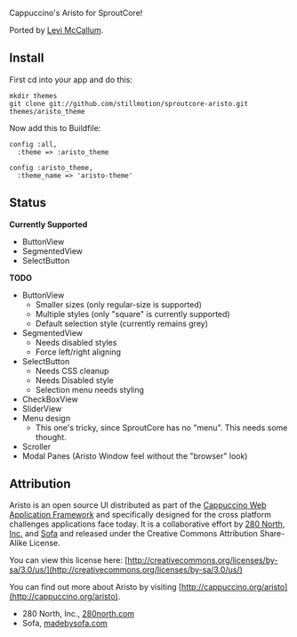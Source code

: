 Cappuccino's Aristo for SproutCore! 

Ported by [Levi McCallum](http://levimccallum.com/).

Install
-------

First cd into your app and do this:

	mkdir themes
	git clone git://github.com/stillmotion/sproutcore-aristo.git themes/aristo_theme

Now add this to Buildfile:

	config :all,
	  :theme => :aristo_theme
	
	config :aristo_theme, 
	  :theme_name => 'aristo-theme'
	
Status
------

**Currently Supported**

* ButtonView
* SegmentedView
* SelectButton

**TODO**

* ButtonView
	* Smaller sizes (only regular-size is supported)
	* Multiple styles (only "square" is currently supported)
	* Default selection style (currently remains grey)
* SegmentedView
	* Needs disabled styles
	* Force left/right aligning
* SelectButton
	* Needs CSS cleanup
	* Needs Disabled style
	* Selection menu needs styling
* CheckBoxView
* SliderView
* Menu design
	* This one's tricky, since SproutCore has no "menu". This needs some thought.
* Scroller
* Modal Panes (Aristo Window feel without the "browser" look)


Attribution
-----------

Aristo is an open source UI distributed as part of the [Cappuccino Web Application Framework](http://cappuccino.org)
and specifically designed for the cross platform challenges applications face today.
It is a collaborative effort by [280 North, Inc.](http://280north.com/) and [Sofa](http://www.madebysofa.com/)
and released under the Creative Commons Attribution Share-Alike License.

You can view this license here: [http://creativecommons.org/licenses/by-sa/3.0/us/](http://creativecommons.org/licenses/by-sa/3.0/us/)

You can find out more about Aristo by visiting [http://cappuccino.org/aristo](http://cappuccino.org/aristo).

* 280 North, Inc., [280north.com](http://280north.com)
* Sofa, [madebysofa.com](http://madebysofa.com/)